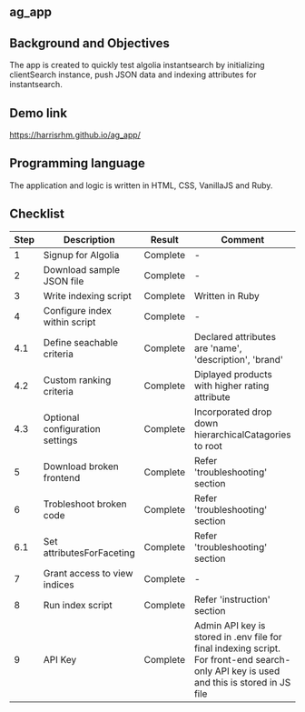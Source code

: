 ## ag_app

## Background and Objectives

The app is created to quickly test algolia instantsearch by initializing clientSearch instance, push JSON data and indexing attributes for instantsearch.


## Demo link

https://harrisrhm.github.io/ag_app/


## Programming language

The application and logic is written in HTML, CSS, VanillaJS and Ruby.

## Checklist
		
| Step | Description                         | Result     | Comment                                                 |
| ---- | ------------------------------      | ---------- | -----------------------------------------------------   |
| 1	   | Signup for Algolia                  | Complete   |             -                                           |
| 2    | Download sample JSON file	         | Complete   |	            -                                           |
| 3	   | Write indexing script	             | Complete   | Written in Ruby                                         |
| 4	   | Configure index within script       | Complete   |             -                                           |
| 4.1  | Define seachable criteria	         | Complete   | Declared attributes are 'name', 'description', 'brand'  | 
| 4.2  | Custom ranking criteria             | Complete   | Diplayed products with higher rating attribute          |
| 4.3  | Optional configuration settings	 | Complete	  | Incorporated drop down hierarchicalCatagories to root   |
| 5	   | Download broken frontend            | Complete   |	Refer 'troubleshooting' section                         |
| 6	   | Trobleshoot broken code             | Complete   |	Refer 'troubleshooting' section                         |
| 6.1  | Set attributesForFaceting	         | Complete   |	Refer 'troubleshooting' section                         |
| 7    | Grant access to view indices        | Complete   |	            -                                           |
| 8    | Run index script                    | Complete   |	Refer 'instruction' section                             |
| 9    | API Key                             | Complete   |	Admin API key is stored in .env file for final indexing script. For front-end search-only API key is used and this is stored in JS file |